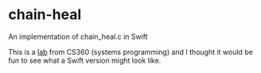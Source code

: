 # chain-heal

An implementation of chain_heal.c in Swift

This is a [lab](http://web.eecs.utk.edu/~plank/plank/classes/cs360/360/labs/lab0/index.html) from CS360 (systems programming) and I thought it would be fun to see what a Swift version might look like. 
